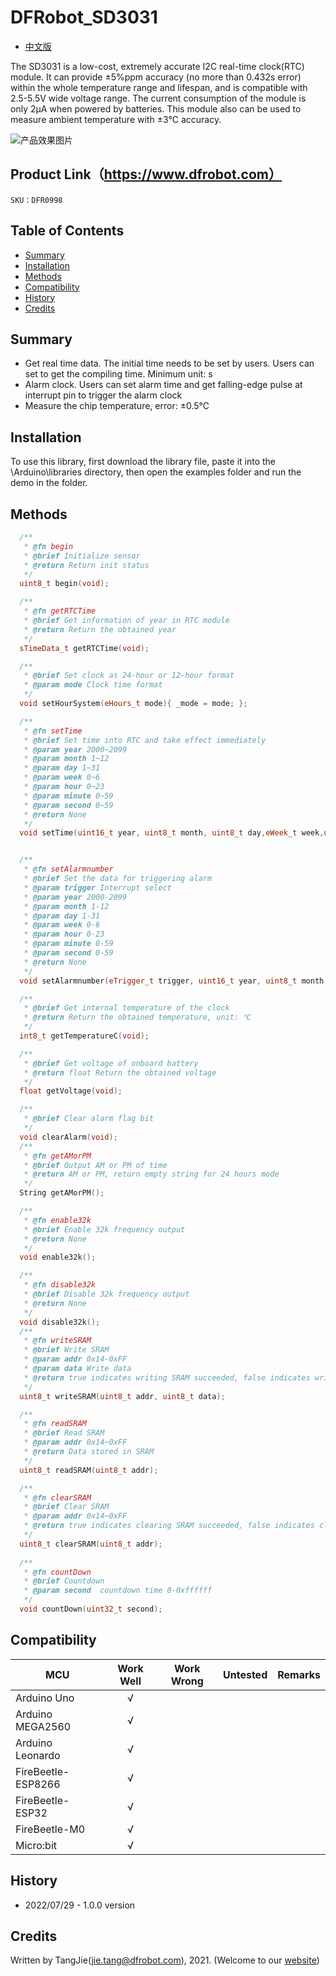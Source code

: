 # DFRobot_SD3031
* [中文版](./README_CN.md)

The SD3031 is a low-cost, extremely accurate I2C real-time clock(RTC) module. It can provide ±5%ppm accuracy (no more than 0.432s error) within the whole temperature range and lifespan, and is compatible with 2.5-5.5V wide voltage range. The current consumption of the module is only 2µA when powered by batteries. This module also can be used to measure ambient temperature with ±3℃ accuracy.


![产品效果图片](./resources/images/DFR0998.png)


## Product Link（https://www.dfrobot.com）

    SKU：DFR0998

## Table of Contents

  * [Summary](#Summary)
  * [Installation](#Installation)
  * [Methods](#Methods)
  * [Compatibility](#Compatibility)
  * [History](#History)
  * [Credits](#Credits)

## Summary

  * Get real time data. The initial time needs to be set by users. Users can set to get the compiling time. Minimum unit: s 
  * Alarm clock. Users can set alarm time and get falling-edge pulse at interrupt pin to trigger the alarm clock
  * Measure the chip temperature, error: ±0.5℃

## Installation

To use this library, first download the library file, paste it into the \Arduino\libraries directory, then open the examples folder and run the demo in the folder.

## Methods

```C++
  /**
   * @fn begin
   * @brief Initialize sensor
   * @return Return init status
   */
  uint8_t begin(void);

  /**
   * @fn getRTCTime
   * @brief Get information of year in RTC module
   * @return Return the obtained year
   */
  sTimeData_t getRTCTime(void);

  /**
   * @brief Set clock as 24-hour or 12-hour format
   * @param mode Clock time format
   */
  void setHourSystem(eHours_t mode){ _mode = mode; };

  /**
   * @fn setTime
   * @brief Set time into RTC and take effect immediately
   * @param year 2000~2099
   * @param month 1~12
   * @param day 1~31
   * @param week 0~6
   * @param hour 0~23
   * @param minute 0~59
   * @param second 0~59
   * @return None
   */
  void setTime(uint16_t year, uint8_t month, uint8_t day,eWeek_t week,uint8_t hour, uint8_t minute, uint8_t second);


  /**
   * @fn setAlarmnumber
   * @brief Set the data for triggering alarm
   * @param trigger Interrupt select
   * @param year 2000-2099
   * @param month 1-12
   * @param day 1-31
   * @param week 0-6
   * @param hour 0-23
   * @param minute 0-59
   * @param second 0-59
   * @return None
   */
  void setAlarmnumber(eTrigger_t trigger, uint16_t year, uint8_t month, uint8_t day,eWeek_t week,uint8_t hour, uint8_t minute, uint8_t second);

  /**
   * @brief Get internal temperature of the clock
   * @return Return the obtained temperature, unit: ℃
   */
  int8_t getTemperatureC(void);

  /**
   * @brief Get voltage of onboard battery
   * @return float Return the obtained voltage
   */
  float getVoltage(void);

  /**
   * @brief Clear alarm flag bit
   */
  void clearAlarm(void);
  /**
   * @fn getAMorPM
   * @brief Output AM or PM of time
   * @return AM or PM, return empty string for 24 hours mode
   */
  String getAMorPM();

  /**
   * @fn enable32k
   * @brief Enable 32k frequency output
   * @return None
   */
  void enable32k();

  /**
   * @fn disable32k
   * @brief Disable 32k frequency output
   * @return None
   */
  void disable32k();
  /**
   * @fn writeSRAM
   * @brief Write SRAM
   * @param addr 0x14-0xFF
   * @param data Write data
   * @return true indicates writing SRAM succeeded, false indicates writing SRAM failed
   */
  uint8_t writeSRAM(uint8_t addr, uint8_t data);

  /**
   * @fn readSRAM
   * @brief Read SRAM
   * @param addr 0x14~0xFF
   * @return Data stored in SRAM
   */
  uint8_t readSRAM(uint8_t addr);

  /**
   * @fn clearSRAM
   * @brief Clear SRAM
   * @param addr 0x14~0xFF
   * @return true indicates clearing SRAM succeeded, false indicates clearing SRAM failed
   */
  uint8_t clearSRAM(uint8_t addr);
  
  /**
   * @fn countDown
   * @brief Countdown
   * @param second  countdown time 0-0xffffff
   */
  void countDown(uint32_t second);
```

## Compatibility

MCU                | Work Well    | Work Wrong   | Untested    | Remarks
------------------ | :----------: | :----------: | :---------: | :----:
Arduino Uno        |      √       |              |             |
Arduino MEGA2560   |      √       |              |             |
Arduino Leonardo   |      √       |              |             |
FireBeetle-ESP8266 |      √       |              |             |
FireBeetle-ESP32   |      √       |              |             |
FireBeetle-M0      |      √       |              |             |
Micro:bit          |      √       |              |             |


## History

- 2022/07/29 - 1.0.0 version

## Credits

Written by TangJie(jie.tang@dfrobot.com), 2021. (Welcome to our [website](https://www.dfrobot.com/))






